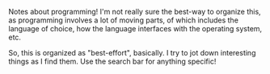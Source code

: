 Notes about programming! I'm not really sure the best-way to organize this, as programming involves a lot of moving parts, of which includes the language of choice, how the language interfaces with the operating system, etc.

So, this is organized as "best-effort", basically. I try to jot down interesting things as I find them. Use the search bar for anything specific!